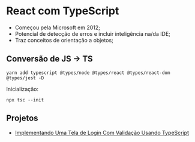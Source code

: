# React com TypeScript

- Começou pela Microsoft em 2012;
- Potencial de detecção de erros e incluir inteligência na/da IDE;
- Traz conceitos de orientação a objetos;

## Conversão de JS -> TS

`yarn add typescript @types/node @types/react @types/react-dom @types/jest -D`

Inicialização:

`npx tsc --init`

## Projetos

- [Implementando Uma Tela de Login Com Validação Usando TypeScript](https://github.com/Err0rGCeni/DIOProject_ReactTSValidacao)
